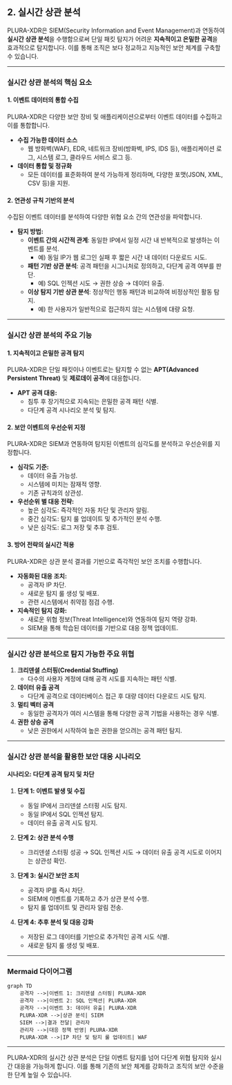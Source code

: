 ## **2. 실시간 상관 분석**  
PLURA-XDR은 SIEM(Security Information and Event Management)과 연동하여 **실시간 상관 분석**을 수행함으로써 단일 패킷 탐지가 어려운 **지속적이고 은밀한 공격**을 효과적으로 탐지합니다. 이를 통해 조직은 보다 정교하고 지능적인 보안 체계를 구축할 수 있습니다.

---

### **실시간 상관 분석의 핵심 요소**  

#### **1. 이벤트 데이터의 통합 수집**  
PLURA-XDR은 다양한 보안 장비 및 애플리케이션으로부터 이벤트 데이터를 수집하고 이를 통합합니다.  
- **수집 가능한 데이터 소스**  
  - 웹 방화벽(WAF), EDR, 네트워크 장비(방화벽, IPS, IDS 등), 애플리케이션 로그, 시스템 로그, 클라우드 서비스 로그 등.  
- **데이터 통합 및 정규화**  
  - 모든 데이터를 표준화하여 분석 가능하게 정리하며, 다양한 포맷(JSON, XML, CSV 등)을 지원.  

#### **2. 연관성 규칙 기반의 분석**  
수집된 이벤트 데이터를 분석하여 다양한 위협 요소 간의 연관성을 파악합니다.  
- **탐지 방법:**  
  - **이벤트 간의 시간적 관계**: 동일한 IP에서 일정 시간 내 반복적으로 발생하는 이벤트를 분석.  
    - 예) 동일 IP가 웹 로그인 실패 후 짧은 시간 내 데이터 다운로드 시도.  
  - **패턴 기반 상관 분석**: 공격 패턴을 시그니처로 정의하고, 다단계 공격 여부를 판단.  
    - 예) SQL 인젝션 시도 → 권한 상승 → 데이터 유출.  
  - **이상 탐지 기반 상관 분석**: 정상적인 행동 패턴과 비교하여 비정상적인 활동 탐지.  
    - 예) 한 사용자가 일반적으로 접근하지 않는 시스템에 대량 요청.  

---

### **실시간 상관 분석의 주요 기능**  

#### **1. 지속적이고 은밀한 공격 탐지**  
PLURA-XDR은 단일 패킷이나 이벤트로는 탐지할 수 없는 **APT(Advanced Persistent Threat)** 및 **제로데이 공격**에 대응합니다.  
- **APT 공격 대응:**  
  - 침투 후 장기적으로 지속되는 은밀한 공격 패턴 식별.  
  - 다단계 공격 시나리오 분석 및 탐지.  

#### **2. 보안 이벤트의 우선순위 지정**  
PLURA-XDR은 SIEM과 연동하여 탐지된 이벤트의 심각도를 분석하고 우선순위를 지정합니다.  
- **심각도 기준:**  
  - 데이터 유출 가능성.  
  - 시스템에 미치는 잠재적 영향.  
  - 기존 규칙과의 상관성.  
- **우선순위 별 대응 전략:**  
  - 높은 심각도: 즉각적인 자동 차단 및 관리자 알림.  
  - 중간 심각도: 탐지 룰 업데이트 및 추가적인 분석 수행.  
  - 낮은 심각도: 로그 저장 및 추후 검토.  

#### **3. 방어 전략의 실시간 적용**  
PLURA-XDR은 상관 분석 결과를 기반으로 즉각적인 보안 조치를 수행합니다.  
- **자동화된 대응 조치:**  
  - 공격자 IP 차단.  
  - 새로운 탐지 룰 생성 및 배포.  
  - 관련 시스템에서 취약점 점검 수행.  
- **지속적인 탐지 강화:**  
  - 새로운 위협 정보(Threat Intelligence)와 연동하여 탐지 역량 강화.  
  - SIEM을 통해 학습된 데이터를 기반으로 대응 정책 업데이트.  

---

### **실시간 상관 분석으로 탐지 가능한 주요 위협**  
1. **크리덴셜 스터핑(Credential Stuffing)**  
   - 다수의 사용자 계정에 대해 공격 시도를 지속하는 패턴 식별.  
2. **데이터 유출 공격**  
   - 다단계 공격으로 데이터베이스 접근 후 대량 데이터 다운로드 시도 탐지.  
3. **멀티 벡터 공격**  
   - 동일한 공격자가 여러 시스템을 통해 다양한 공격 기법을 사용하는 경우 식별.  
4. **권한 상승 공격**  
   - 낮은 권한에서 시작하여 높은 권한을 얻으려는 공격 패턴 탐지.  

---

### **실시간 상관 분석을 활용한 보안 대응 시나리오**  

#### **시나리오: 다단계 공격 탐지 및 차단**  

1. **단계 1: 이벤트 발생 및 수집**  
   - 동일 IP에서 크리덴셜 스터핑 시도 탐지.  
   - 동일 IP에서 SQL 인젝션 탐지.  
   - 데이터 유출 공격 시도 탐지.  

2. **단계 2: 상관 분석 수행**  
   - 크리덴셜 스터핑 성공 → SQL 인젝션 시도 → 데이터 유출 공격 시도로 이어지는 상관성 확인.  

3. **단계 3: 실시간 보안 조치**  
   - 공격자 IP를 즉시 차단.  
   - SIEM에 이벤트를 기록하고 추가 상관 분석 수행.  
   - 탐지 룰 업데이트 및 관리자 알림 전송.  

4. **단계 4: 추후 분석 및 대응 강화**  
   - 저장된 로그 데이터를 기반으로 추가적인 공격 시도 식별.  
   - 새로운 탐지 룰 생성 및 배포.  

---

### **Mermaid 다이어그램**  

```mermaid
graph TD
    공격자 -->|이벤트 1: 크리덴셜 스터핑| PLURA-XDR
    공격자 -->|이벤트 2: SQL 인젝션| PLURA-XDR
    공격자 -->|이벤트 3: 데이터 유출| PLURA-XDR
    PLURA-XDR -->|상관 분석| SIEM
    SIEM -->|결과 전달| 관리자
    관리자 -->|대응 정책 반영| PLURA-XDR
    PLURA-XDR -->|IP 차단 및 탐지 룰 업데이트| WAF
```

---

PLURA-XDR의 실시간 상관 분석은 단일 이벤트 탐지를 넘어 다단계 위협 탐지와 실시간 대응을 가능하게 합니다. 이를 통해 기존의 보안 체계를 강화하고 조직의 보안 수준을 한 단계 높일 수 있습니다.

